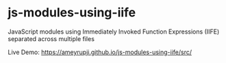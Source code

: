 # js-modules-using-iife
JavaScript modules using Immediately Invoked Function Expressions (IIFE) separated across multiple files


Live Demo: https://ameyrupji.github.io/js-modules-using-iife/src/
